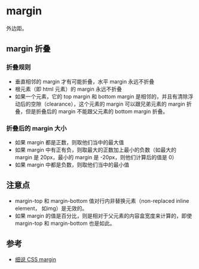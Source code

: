 # margin
外边距。

## margin 折叠
### 折叠规则
* 垂直相邻的 margin 才有可能折叠，水平 margin 永远不折叠
* 根元素（即 html 元素）的 margin 永远不折叠
* 如果一个元素，它的 top margin 和 bottom margin 是相邻的，并且有清除浮动后的空隙（clearance），这个元素的 margin 可以跟兄弟元素的 margin 折叠，但是折叠后的 margin 不能跟父元素的 bottom margin 折叠。

### 折叠后的 margin 大小
* 如果 margin 都是正数，则取他们当中的最大值
* 如果 margin 中有正有负，则取最大的正数加上最小的负数（如最大的 margin 是 20px，最小的 margin 是 -20px，则他们计算后的值是 0）
* 如果 margin 中都是负数，则取他们当中的最小值

## 注意点
* margin-top 和 margin-bottom 值对行内非替换元素（non-replaced inline element， 如img）是无效的。
* 如果 margin 的值是百分比，则是相对于父元素的内容盒宽度来计算的，即使 margin-top 和 margin-bottom 也是如此。

## 参考
* [细说 CSS margin](https://blog.coding.net/blog/css-margin)
